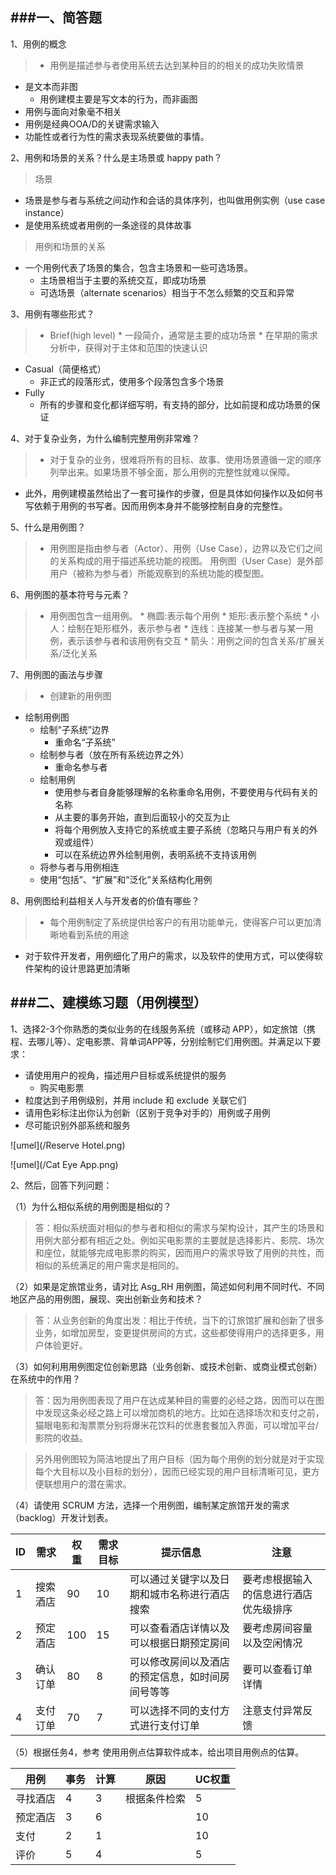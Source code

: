 ###一、简答题
----
1、用例的概念
>* 用例是描述参与者使用系统去达到某种目的的相关的成功失败情景
* 是文本而非图
   *  用例建模主要是写文本的行为，而非画图
* 用例与面向对象毫不相关
* 用例是经典OOA/D的关键需求输入
* 功能性或者行为性的需求表现系统要做的事情。

2、用例和场景的关系？什么是主场景或 happy path？
>场景
* 场景是参与者与系统之间动作和会话的具体序列，也叫做用例实例（use case instance）
* 是使用系统或者用例的一条途径的具体故事

>用例和场景的关系
* 一个用例代表了场景的集合，包含主场景和一些可选场景。
     * 主场景相当于主要的系统交互，即成功场景
     * 可选场景（alternate scenarios）相当于不怎么频繁的交互和异常

3、用例有哪些形式？
>* Brief(high level)
     * 一段简介，通常是主要的成功场景
     * 在早期的需求分析中，获得对于主体和范围的快速认识
* Casual（简便格式）
     * 非正式的段落形式，使用多个段落包含多个场景
* Fully
     * 所有的步骤和变化都详细写明，有支持的部分，比如前提和成功场景的保证

4、对于复杂业务，为什么编制完整用例非常难？
>* 对于复杂的业务，很难将所有的目标、故事、使用场景遵循一定的顺序列举出来。如果场景不够全面，那么用例的完整性就难以保障。
* 此外，用例建模虽然给出了一套可操作的步骤，但是具体如何操作以及如何书写依赖于用例的书写者。因而用例本身并不能够控制自身的完整性。

5、什么是用例图？
>* 用例图是指由参与者（Actor）、用例（Use Case），边界以及它们之间的关系构成的用于描述系统功能的视图。 用例图（User Case）是外部用户（被称为参与者）所能观察到的系统功能的模型图。

6、用例图的基本符号与元素？
>* 用例图包含一组用例。
    * 椭圆:表示每个用例
    * 矩形:表示整个系统
    * 小人：绘制在矩形框外，表示参与者
    * 连线：连接某一参与者与某一用例，表示该参与者和该用例有交互
    * 箭头：用例之间的包含关系/扩展关系/泛化关系

7、用例图的画法与步骤
>* 创建新的用例图
* 绘制用例图
    * 绘制“子系统”边界
         * 重命名“子系统”
    * 绘制参与者（放在所有系统边界之外）
         * 重命名参与者
    * 绘制用例
         * 使用参与者自身能够理解的名称重命名用例，不要使用与代码有关的名称
         * 从主要的事务开始，直到后面较小的交互为止
         * 将每个用例放入支持它的系统或主要子系统（忽略只与用户有关的外观或组件）
         * 可以在系统边界外绘制用例，表明系统不支持该用例
    * 将参与者与用例相连
    * 使用“包括”、“扩展”和“泛化”关系结构化用例

8、用例图给利益相关人与开发者的价值有哪些？
>* 每个用例制定了系统提供给客户的有用功能单元，使得客户可以更加清晰地看到系统的用途
* 对于软件开发者，用例细化了用户的需求，以及软件的使用方式，可以使得软件架构的设计思路更加清晰

###二、建模练习题（用例模型）
------
1、选择2-3个你熟悉的类似业务的在线服务系统（或移动 APP），如定旅馆（携程、去哪儿等）、定电影票、背单词APP等，分别绘制它们用例图。并满足以下要求：

* 请使用用户的视角，描述用户目标或系统提供的服务
     * 购买电影票
* 粒度达到子用例级别，并用 include 和 exclude 关联它们
* 请用色彩标注出你认为创新（区别于竞争对手的）用例或子用例
* 尽可能识别外部系统和服务

![umel](/Reserve Hotel.png)

![umel](/Cat Eye App.png)

2、然后，回答下列问题：

（1）为什么相似系统的用例图是相似的？
>答：相似系统面对相似的参与者和相似的需求与架构设计，其产生的场景和用例大部分都有相近之处。例如买电影票的主要就是选择影片、影院、场次和座位，就能够完成电影票的购买，因而用户的需求导致了用例的共性，而相似的系统满足的用户需求是相同的。

（2）如果是定旅馆业务，请对比 Asg_RH 用例图，简述如何利用不同时代、不同地区产品的用例图，展现、突出创新业务和技术？
>答：从业务创新的角度出发：相比于传统，当下的订旅馆扩展和创新了很多业务，如增加房型，变更提供房间的方式，这些都使得用户的选择更多，用户体验更好。

（3）如何利用用例图定位创新思路（业务创新、或技术创新、或商业模式创新）在系统中的作用？
>答：因为用例图表现了用户在达成某种目的需要的必经之路，因而可以在图中发现这条必经之路上可以增加商机的地方。比如在选择场次和支付之前，猫眼电影和淘票票分别将爆米花饮料的优惠套餐加入界面，可以增加平台/影院的收益。

>另外用例图较为简洁地提出了用户目标（因为每个用例的划分就是对于实现每个大目标以及小目标的划分），因而已经实现的用户目标清晰可见，更方便联想用户的潜在需求。

（4）请使用 SCRUM 方法，选择一个用例图，编制某定旅馆开发的需求（backlog）开发计划表。

| ID| 需求    |权重  |需求目标 |提示信息    |注意|
| --| ------- | ----|---------|-----------|-----|
| 1 | 搜索酒店 | 90  | 10     |可以通过关键字以及日期和城市名称进行酒店搜索|要考虑根据输入的信息进行酒店优先级排序|
| 2 | 预定酒店 | 100 | 15     |可以查看酒店详情以及可以根据日期预定房间|要考虑房间容量以及空闲情况|
| 3 | 确认订单 | 80  | 8      |可以修改房间以及酒店的预定信息，如时间房间号等等|要可以查看订单详情|
| 4 | 支付订单 | 70  | 7      |可以选择不同的支付方式进行支付订单|注意支付异常反馈|

（5）根据任务4，参考 使用用例点估算软件成本，给出项目用例点的估算。

 | 用例 |事务|计算|原因|UC权重|
 | ----|---|----|----|----|
 | 寻找酒店|4|3| 根据条件检索|5|
 | 预定酒店|3|6| |10|
 | 支付|2|1| |10|
 | 评价|5|4| |5|
